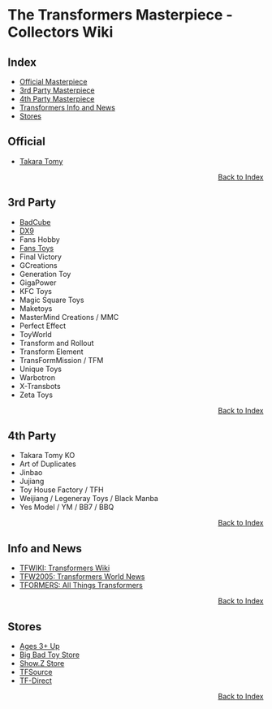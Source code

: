 # The Transformers Masterpiece - Collectors Wiki

## Index <a name="Index"/>
- [Official Masterpiece](#Official)
- [3rd Party Masterpiece](#3rd-Party)
- [4th Party Masterpiece](#4th-Party)
- [Transformers Info and News](#Info-and-News)
- [Stores](#Stores)

## Official

- [Takara Tomy](./TakaraTomy.md)

<p align="right"><a href="#Index" style="text-align: right">Back to Index</a></p>

## 3rd Party

- [BadCube](./BadCube.md)
- [DX9](./DX9.md)
- Fans Hobby
- [Fans Toys](./FansToys.md)
- Final Victory
- GCreations
- Generation Toy
- GigaPower
- KFC Toys
- Magic Square Toys
- Maketoys
- MasterMind Creations / MMC
- Perfect Effect
- ToyWorld
- Transform and Rollout
- Transform Element
- TransFormMission / TFM
- Unique Toys
- Warbotron
- X-Transbots
- Zeta Toys

<p align="right"><a href="#Index" style="text-align: right">Back to Index</a></p>

## 4th Party

- Takara Tomy KO
- Art of Duplicates
- Jinbao
- Jujiang
- Toy House Factory / TFH
- Weijiang / Legeneray Toys / Black Manba
- Yes Model / YM / BB7 / BBQ

<p align="right"><a href="#Index" style="text-align: right">Back to Index</a></p>

## Info and News

- [TFWIKI: Transformers Wiki](https://tfwiki.net/wiki/Main_Page)
- [TFW2005: Transformers World News](https://news.tfw2005.com/)
- [TFORMERS: All Things Transformers](https://tformers.com/)

<p align="right"><a href="#Index" style="text-align: right">Back to Index</a></p>

## Stores

- [Ages 3+ Up](https://www.agesthreeandup.com/)
- [Big Bad Toy Store](https://www.bigbadtoystore.com/brand/Transformers)
- [Show.Z Store](https://www.showzstore.com/)
- [TFSource](https://tfsource.com/)
- [TF-Direct](https://www.tf-direct.com/)

<p align="right"><a href="#Index" style="text-align: right">Back to Index</a></p>
